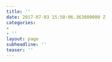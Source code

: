 ```yaml
---
title: ''
date: 2017-07-03 15:50:06.363000000 Z
categories:
- 
- ''
layout: page
subheadline: ''
teaser: ''
---
```


 [1]: #
 [2]: #
 [3]: #
 [4]: #
 [5]: #
 [6]: #
 [7]: #
 [8]: #
 [9]: #
 [10]: #